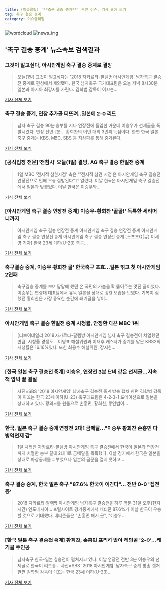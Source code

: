 ```yaml
---
title: (이슈클립) '**축구 결승 중계**' 관련 이슈, 기사 모아 보기
tag: 축구 결승 중계
category: 이슈클리핑
---
```

![wordcloud](https://s3.ap-northeast-2.amazonaws.com/lyrics101-wordcloud/2018-09-01-1535812555.png)
![news_img](https://user-images.githubusercontent.com/42597476/44507050-1206f400-a6e4-11e8-8d98-7ffbfebb353f.png)
## **'**축구 결승 중계**'** 뉴스속보 검색결과
### 그것이 알고싶다, 아시안게임 **축구 결승 중계**로 결방

>오늘(1일) 그것이 알고싶다는 '2018 자카르타-팔렘방 아시안게임' 남자축구 결승전 중계로 편성에서 제외됐다.   한국 남자축구 국가대표팀은 오늘 저녁 8시30분 일본과 아시아 최강자를 가린다. 김학범 감독이 이끄는...

<a href="http://moneys.mt.co.kr/news/mwView.php?no=2018090116528028506" target="_blank">기사 전체 보기</a>

### **축구 결승 중계**, 연장 추가골 터뜨려..일본에 2-0 리드

>남자 축구 결승 90분 승부를 지나 연장전에 돌입한 가운데 이승우가 선제골을 폭발시켰다.   연장 전반 2분... 황희찬의 이번 대회 3번째 득점이다. 한편 한국 일본 축구 중계는 KBS, MBC, SBS 등 지상파를 통해 중계된다.  

<a href="http://kpenews.com/Board.aspx?BoardNo=18410" target="_blank">기사 전체 보기</a>

### [공식입장 전문]'전참시' 오늘(1일) 결방, AG 축구 결승 한일전 중계

>1일 MBC '전지적 참견시점' 측은 "'전지적 참견 시점'은 아시안게임 축구 결승전 연장전으로 인해 오늘 결방된다"고 알렸다. 이날 한국은 아시안게임 축구 결승전에서 일본과 맞붙었다. 이날 한국은 이승우와...

<a href="http://sports.chosun.com/news/ntype.htm?id=201809020100008790000549&servicedate=20180901" target="_blank">기사 전체 보기</a>

### [아시안게임 축구 결승 연장전 중계] 이승우-황희찬 '골골!' 독특한 세리머니까지

>아시안게임 축구 결승 연장전 중계 아시안게임 축구 결승 연장전 중계 아시안게임 축구 결승 연장전 중계 아시안게임 축구 결승 연장전 중계 [스포츠Q(큐) 이세영 기자] 한국 23세 이하(U-23) 축구...

<a href="http://www.sportsq.co.kr/news/articleView.html?idxno=301045" target="_blank">기사 전체 보기</a>

### 축구결승 중계, 이승우·황희찬 골' 한국축구 포효…일본 꺾고 첫 아시안게임 2연패

>축구결승 중계를 보며 답답해 했던 온 국민의 가슴을 확 뚫어주는 멋진 골이었다. 이승우는 연령대 대표팀에서 유독 일본을 상대로 강한 모습을 보였다. 기복이 심했던 황희찬은 가장 중요한 순간에 쐐기골을 넣어...

<a href="http://www.econonews.co.kr/news/articleView.html?idxno=34723" target="_blank">기사 전체 보기</a>

### 아시안게임 축구 결승 한일전 중계 시청률, 안정환 이끈 MBC 1위

>[티브이데일리 2018 자카르타-팔렘방 아시안게임 남자 축구 결승전이 치열했던 만큼, 시청률 경쟁도... 이영표 해설위원과 이재후 캐스터가 중계를 맡은 KBS2의 시청률은 16.16%였다. 또한 최용수 해설위원, 장지현...

<a href="http://tvdaily.asiae.co.kr/read.php3?aid=15358116891391042002" target="_blank">기사 전체 보기</a>

### [한국 일본 축구 결승전 중계] 이승우, 연장전 3분 단비 같은 선제골…지속적 압박 끝 결실

>사진=SBS '2018 아시안게임' 남자축구 결승전 중계 방송 캡처 한편 김학범 감독이 이끄는 한국 23세 이하(U-23) 축구대표팀은 4-2-3-1 포메이션으로 일본을 상대하고 있다. 황의조를 원톱으로 손흥민, 황희찬, 황인범이...

<a href="http://www.mediapen.com/news/view/380004" target="_blank">기사 전체 보기</a>

### 한국, 일본 **축구 결승 중계** 연장전 2대1 금메달..."이승우 황희찬 손흥민 다 병역면제 감"

>1일 치러진 자카르타-팔렘방 아시안게임 축구 결승전에서 한국이 일본과 연장전까지 치열한 승부 끝에 2대 1로 금메달을 획득했다. 이날 경기에서 한국은 일본을 상대로 파상공세를 퍼부었으나 일본의 골문을 열지 못하고...

<a href="http://www.kookje.co.kr/news2011/asp/newsbody.asp?code=0600&key=20180901.99099000127" target="_blank">기사 전체 보기</a>

### **축구 결승 중계**, 한국 일본 축구 "87.6% 한국이 이긴다"… 전반 0-0 '접전중'

>2018 자카르타·팔렘방 아시안게임 남자축구 결승전을 하루 앞둔 31일 오후(현지시간) 인도네시아... 포털사이트 경기중계에서 네티즌 87.6%가 이날 한국이 우승할 것으로 기대했다. 네티즌들은 "손흥민 패시 굿", "이승우...

<a href="http://www.kyeongin.com/main/view.php?key=20180901010000099" target="_blank">기사 전체 보기</a>

### [한국 일본 축구 결승전 중계] 황희찬, 손흥민 프리킥 받아 헤딩골 '2-0'…쐐기골 주인공

>남자축구 한국-일본 결승전이 펼쳐지고 있다. 이날 연장전 전반 3분 이승우의 선제골로 한국이 리드를... 사진=SBS '2018 아시안게임' 남자축구 중계 방송 캡처 한편 김학범 감독이 이끄는 한국 23세 이하(U-23)...

<a href="http://www.mediapen.com/news/view/380006" target="_blank">기사 전체 보기</a>


